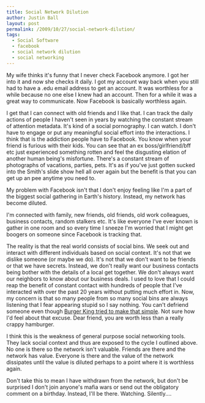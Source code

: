 ```yaml
---
title: Social Network Dilution
author: Justin Ball
layout: post
permalink: /2009/10/27/social-network-dilution/
tags:
  - Social Software
  - facebook
  - social network dilution
  - social networking
---
```


My wife thinks it's funny that I never check Facebook anymore. I got her into it and now she checks it daily. I got my account way back when you still had to have a .edu email address to get an account. It was worthless for a while because no one else I knew had an account. Then for a while it was a great way to communicate. Now Facebook is basically worthless again.

I get that I can connect with old friends and I like that. I can track the daily actions of people I haven't seen in years by watching the constant stream of attention metadata. It's kind of a social pornography. I can watch. I don't have to engage or put any meaningful social effort into the interactions. I think that is the addiction people have to Facebook. You know when your friend is furious with their kids. You can see that an ex boss/girlfriend/bff etc just experienced something rotten and feel the disgusting elation of another human being's misfortune. There's a constant stream of photographs of vacations, parties, pets. It's as if you've just gotten sucked into the Smith's slide show hell all over again but the benefit is that you can get up an pee anytime you need to.

My problem with Facebook isn't that I don't enjoy feeling like I'm a part of the biggest social gathering in Earth's history. Instead, my network has become diluted.

I'm connected with family, new friends, old friends, old work colleagues, business contacts, random stalkers etc. It's like everyone I've ever known is gather in one room and so every time I sneeze I'm worried that I might get boogers on someone since Facebook is tracking that.

The reality is that the real world consists of social bins. We seek out and interact with different individuals based on social context. It's not that we dislike someone (or maybe we do). It's not that we don't want to be friends or that we have secrets. Instead, we don't really want our business contacts being bother with the details of a local get together. We don't always want our neighbors to know about our business deals. I used to love that I could reap the benefit of constant contact with hundreds of people that I've interacted with over the past 20 years without putting much effort in. Now, my concern is that so many people from so many social bins are always listening that I fear appearing stupid so I say nothing. You can't defriend someone even though [Burger King tried to make that simple][1]. Not sure how I'd feel about that excuse. Dear friend, you are worth less than a really crappy hamburger.

 [1]: http://bits.blogs.nytimes.com/2009/01/09/are-facebook-friends-worth-their-weight-in-beef/

I think this is the weakness of general purpose social networking tools. They lack social context and thus are exposed to the cycle I outlined above. No one is there so the network isn't valuable. Friends are there and the network has value. Everyone is there and the value of the network dissipates until the value is diluted perhaps to a point where it is worthless again.

Don't take this to mean I have withdrawn from the network, but don't be surprised I don't join anyone's mafia wars or send out the obligatory comment on a birthday. Instead, I'll be there. Watching. Silently....